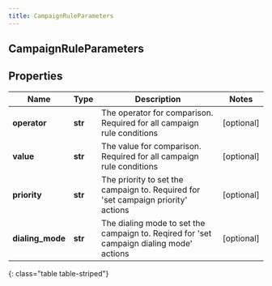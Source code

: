 ```yaml
---
title: CampaignRuleParameters
---
```

## CampaignRuleParameters

## Properties

|Name | Type | Description | Notes|
|------------ | ------------- | ------------- | -------------|
| **operator** | **str** | The operator for comparison. Required for all campaign rule conditions | [optional] |
| **value** | **str** | The value for comparison. Required for all campaign rule conditions | [optional] |
| **priority** | **str** | The priority to set the campaign to. Required for &#39;set campaign priority&#39; actions | [optional] |
| **dialing_mode** | **str** | The dialing mode to set the campaign to. Reqired for &#39;set campaign dialing mode&#39; actions | [optional] |
{: class="table table-striped"}


